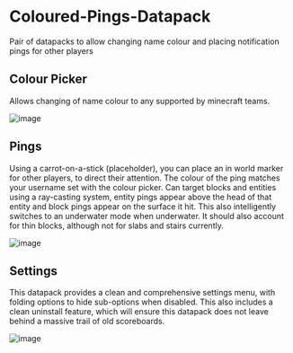 # Coloured-Pings-Datapack
Pair of datapacks to allow changing name colour and placing notification pings for other players

## Colour Picker
Allows changing of name colour to any supported by minecraft teams.

![image](https://user-images.githubusercontent.com/8903016/115802956-c0a0ec80-a3d7-11eb-879c-4c38a473287b.png)

## Pings
Using a carrot-on-a-stick (placeholder), you can place an in world marker for other players, to direct their attention. 
The colour of the ping matches your username set with the colour picker.
Can target blocks and entities using a ray-casting system, entity pings appear above the head of that entity and block pings appear on the surface it hit.
This also intelligently switches to an underwater mode when underwater. It should also account for thin blocks, although not for slabs and stairs currently.

![image](https://user-images.githubusercontent.com/8903016/115803119-27260a80-a3d8-11eb-887f-b7d3165d73b1.png)

## Settings
This datapack provides a clean and comprehensive settings menu, with folding options to hide sub-options when disabled. This also includes a clean uninstall feature, which will ensure this datapack does not leave behind a massive trail of old scoreboards.

![image](https://user-images.githubusercontent.com/8903016/116833236-01ef8400-abb0-11eb-81cd-7227f1e5addd.png)

